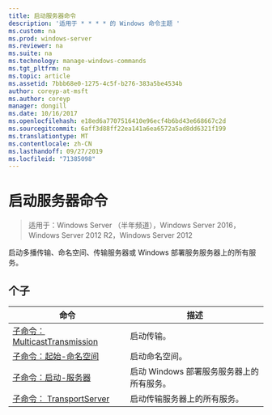 ```yaml
---
title: 启动服务器命令
description: '适用于 * * * * 的 Windows 命令主题 '
ms.custom: na
ms.prod: windows-server
ms.reviewer: na
ms.suite: na
ms.technology: manage-windows-commands
ms.tgt_pltfrm: na
ms.topic: article
ms.assetid: 7bbb68e0-1275-4c5f-b276-383a5be4534b
author: coreyp-at-msft
ms.author: coreyp
manager: dongill
ms.date: 10/16/2017
ms.openlocfilehash: e18ed6a7707516410e96ecf4b6bd43e668667c2d
ms.sourcegitcommit: 6aff3d88ff22ea141a6ea6572a5ad8dd6321f199
ms.translationtype: MT
ms.contentlocale: zh-CN
ms.lasthandoff: 09/27/2019
ms.locfileid: "71385098"
---
```

# <a name="the-start-server-command"></a>启动服务器命令

>适用于：Windows Server （半年频道），Windows Server 2016，Windows Server 2012 R2，Windows Server 2012

启动多播传输、命名空间、传输服务器或 Windows 部署服务服务器上的所有服务。
## <a name="subcommands"></a>个子
|命令|描述|
|-------|--------|
|[子命令： MulticastTransmission](subcommand-start-multicasttransmission.md)|启动传输。|
|[子命令：起始-命名空间](subcommand-start-namespace.md)|启动命名空间。|
|[子命令：启动-服务器](subcommand-start-server.md)|启动 Windows 部署服务服务器上的所有服务。|
|[子命令： TransportServer](subcommand-start-transportserver.md)|启动传输服务器上的所有服务。|
